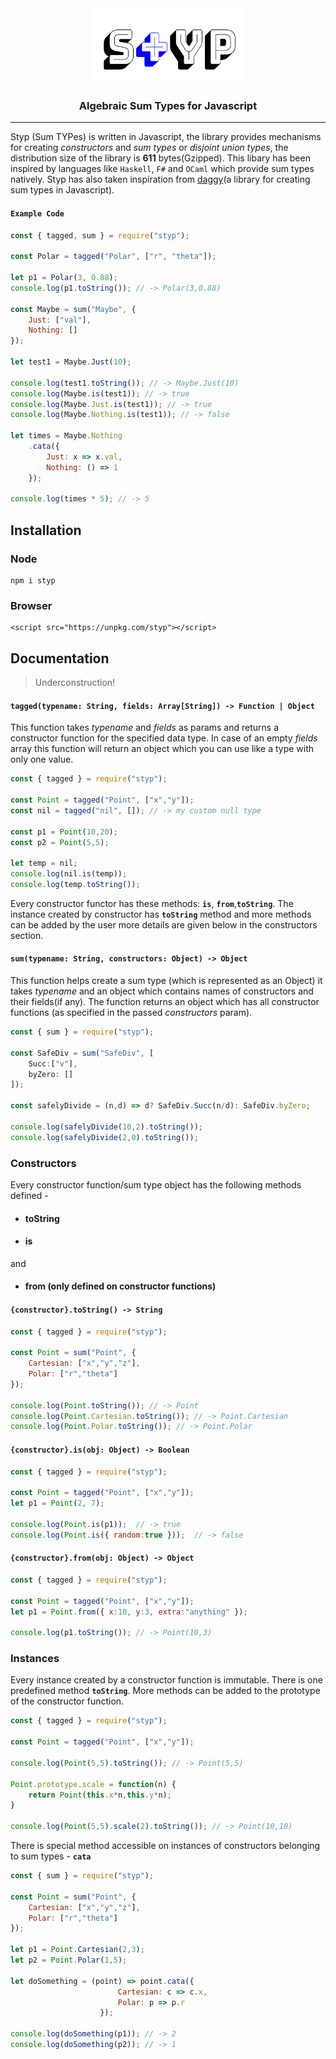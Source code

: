 <div align="center">

<img src="static/styp.png" height="120em" width="240em"/>

<h3>Algebraic Sum Types for Javascript</h3>

<hr/>
</div>

Styp (Sum TYPes) is written in Javascript, the library provides mechanisms for creating *constructors* and *sum types* or *disjoint union types*, the distribution size of the library is **611** bytes(Gzipped). This libary has been inspired by languages like `Haskell`, `F#` and `OCaml` which provide sum types natively. Styp has also taken inspiration from [daggy](https://github.com/fantasyland/daggy)(a library for creating sum types in Javascript).

#### `Example Code`
```javascript
const { tagged, sum } = require("styp");

const Polar = tagged("Polar", ["r", "theta"]);

let p1 = Polar(3, 0.88);
console.log(p1.toString()); // -> Polar(3,0.88)

const Maybe = sum("Maybe", {
    Just: ["val"],
    Nothing: []
});

let test1 = Maybe.Just(10);

console.log(test1.toString()); // -> Maybe.Just(10)
console.log(Maybe.is(test1)); // -> true
console.log(Maybe.Just.is(test1)); // -> true
console.log(Maybe.Nothing.is(test1)); // -> false

let times = Maybe.Nothing
    .cata({
        Just: x => x.val,
        Nothing: () => 1
    });

console.log(times * 5); // -> 5
```

## Installation

### Node
```
npm i styp
```
### Browser
```
<script src="https://unpkg.com/styp"></script>
```

## Documentation
> Underconstruction!

#### `tagged(typename: String, fields: Array[String]) -> Function | Object`
This function takes *typename* and *fields* as params and returns a constructor function for the specified data type. In case of an empty *fields* array this function will return an object which you can use like a type with only one value.

```javascript
const { tagged } = require("styp");

const Point = tagged("Point", ["x","y"]);
const nil = tagged("nil", []); // -> my custom null type 

const p1 = Point(10,20);
const p2 = Point(5,5);

let temp = nil;
console.log(nil.is(temp));
console.log(temp.toString());
```

Every constructor functor has these methods: **`is`**, **`from`**,**`toString`**. The instance created by constructor has **`toString`** method and more methods can be added by the user more details are given below in the constructors section.

#### `sum(typename: String, constructors: Object) -> Object`
This function helps create a sum type (which is represented as an Object) it takes *typename* and an object which contains names of constructors and their fields(if any). The function returns an object which has all constructor functions (as specified in the passed *constructors* param).

```javascript
const { sum } = require("styp");

const SafeDiv = sum("SafeDiv", [
    Succ:["v"],
    byZero: []
]);

const safelyDivide = (n,d) => d? SafeDiv.Succ(n/d): SafeDiv.byZero;

console.log(safelyDivide(10,2).toString());
console.log(safelyDivide(2,0).toString());
```

### Constructors
Every constructor function/sum type object has the following methods defined -

* #### toString
* #### is

and

* #### from (only defined on constructor functions)

#### `{constructor}.toString() -> String`
```javascript
const { tagged } = require("styp");

const Point = sum("Point", {
    Cartesian: ["x","y","z"],
    Polar: ["r","theta"]
});

console.log(Point.toString()); // -> Point
console.log(Point.Cartesian.toString()); // -> Point.Cartesian
console.log(Point.Polar.toString()); // -> Point.Polar
```

#### `{constructor}.is(obj: Object) -> Boolean`
```javascript
const { tagged } = require("styp");

const Point = tagged("Point", ["x","y"]);
let p1 = Point(2, 7);

console.log(Point.is(p1));  // -> true
console.log(Point.is({ random:true }));  // -> false
```

#### `{constructor}.from(obj: Object) -> Object`
```javascript
const { tagged } = require("styp");

const Point = tagged("Point", ["x","y"]);
let p1 = Point.from({ x:10, y:3, extra:"anything" });

console.log(p1.toString()); // -> Point(10,3)
```

### Instances
Every instance created by a constructor function is immutable. There is one predefined method **`toString`**. More methods can be added to the prototype of the constructor function.

```javascript
const { tagged } = require("styp");

const Point = tagged("Point", ["x","y"]);

console.log(Point(5,5).toString()); // -> Point(5,5)

Point.prototype.scale = function(n) {
    return Point(this.x*n,this.y*n);
}

console.log(Point(5,5).scale(2).toString()); // -> Point(10,10)
```

There is special method accessible on instances of constructors belonging to sum types - **`cata`** 

```javascript
const { sum } = require("styp");

const Point = sum("Point", {
    Cartesian: ["x","y","z"],
    Polar: ["r","theta"]
});

let p1 = Point.Cartesian(2,3);
let p2 = Point.Polar(1,5);

let doSomething = (point) => point.cata({
                        Cartesian: c => c.x,
                        Polar: p => p.r
                    });

console.log(doSomething(p1)); // -> 2
console.log(doSomething(p2)); // -> 1
```